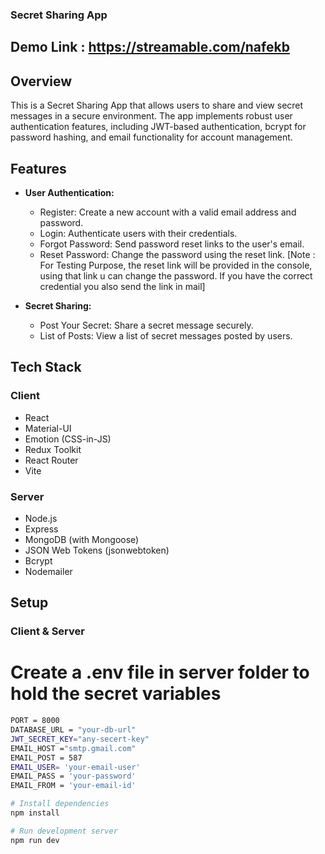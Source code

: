 ### Secret Sharing App

## Demo Link : https://streamable.com/nafekb

## Overview

This is a Secret Sharing App that allows users to share and view secret messages in a secure environment. The app implements robust user authentication features, including JWT-based authentication, bcrypt for password hashing, and email functionality for account management.

## Features

- **User Authentication:**
  - Register: Create a new account with a valid email address and password.
  - Login: Authenticate users with their credentials.
  - Forgot Password: Send password reset links to the user's email.
  - Reset Password: Change the password using the reset link.
  [Note : For Testing Purpose, the reset link will be provided in the console, using that link u can change the password. If you have the correct credential you also send the link in mail]

- **Secret Sharing:**
  - Post Your Secret: Share a secret message securely.
  - List of Posts: View a list of secret messages posted by users.

## Tech Stack

### Client

- React
- Material-UI
- Emotion (CSS-in-JS)
- Redux Toolkit
- React Router
- Vite

### Server

- Node.js
- Express
- MongoDB (with Mongoose)
- JSON Web Tokens (jsonwebtoken)
- Bcrypt
- Nodemailer

## Setup

### Client & Server

# Create a .env file in server folder to hold the secret variables
```bash
PORT = 8000
DATABASE_URL = "your-db-url"
JWT_SECRET_KEY="any-secert-key"
EMAIL_HOST ="smtp.gmail.com"
EMAIL_POST = 587
EMAIL_USER= 'your-email-user'
EMAIL_PASS = 'your-password'
EMAIL_FROM = 'your-email-id'
```
```bash
# Install dependencies
npm install

# Run development server
npm run dev


